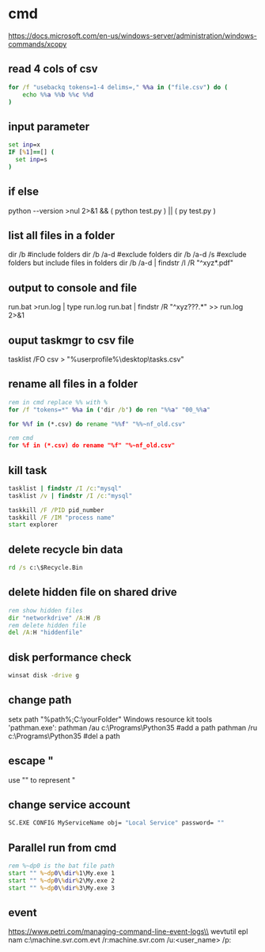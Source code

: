 # cmd
https://docs.microsoft.com/en-us/windows-server/administration/windows-commands/xcopy

## read 4 cols of csv
```bat
for /f "usebackq tokens=1-4 delims=," %%a in ("file.csv") do (
    echo %%a %%b %%c %%d
)
```

## input parameter
```bat
set inp=x
IF [%1]==[] (
  set inp=s
)
```

## if else
  python --version >nul 2>&1 && ( python test.py ) || ( py test.py )

## list all files in a folder
  dir /b         #include folders
  dir /b /a-d    #exclude folders
  dir /b /a-d /s #exclude folders but include files in folders
  dir /b /a-d | findstr /I /R "^xyz*.pdf"

## output to console and file
  run.bat >run.log | type run.log
  run.bat | findstr /R "^xyz???.*" >> run.log 2>&1

## ouput taskmgr to csv file
  tasklist /FO csv > "%userprofile%\desktop\tasks.csv"
## rename all files in a folder
```bat
rem in cmd replace %% with %
for /f "tokens=*" %%a in ('dir /b') do ren "%%a" "00_%%a"

for %%f in (*.csv) do rename "%%f" "%%~nf_old.csv"

rem cmd
for %f in (*.csv) do rename "%f" "%~nf_old.csv"
```

## kill task
```bat
tasklist | findstr /I /c:"mysql"
tasklist /v | findstr /I /c:"mysql"

taskkill /F /PID pid_number
taskkill /F /IM "process name"
start explorer
```

## delete recycle bin data
```bat
rd /s c:\$Recycle.Bin
```

## delete hidden file on shared drive
```bat
rem show hidden files
dir "networkdrive" /A:H /B
rem delete hidden file
del /A:H "hiddenfile"
```

## disk performance check
```bat
winsat disk -drive g
```

## change path
  setx path "%path%;C:\yourFolder"
Windows resource kit tools 'pathman.exe':
  pathman /au c:\Programs\Python35 #add a path
  pathman /ru c:\Programs\Python35 #del a path

## escape "
use "" to represent "

## change service account
```bat
SC.EXE CONFIG MyServiceName obj= "Local Service" password= ""
```

## Parallel run from cmd
```bat
rem %~dp0 is the bat file path
start "" %~dp0\%dir%1\My.exe 1
start "" %~dp0\%dir%2\My.exe 2
start "" %~dp0\%dir%3\My.exe 3
```

## event
https://www.petri.com/managing-command-line-event-logs\\
wevtutil epl nam c:\machine.svr.com.evt /r:machine.svr.com /u:<user_name> /p:<password>
